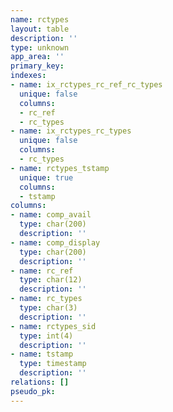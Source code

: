 ```yaml
---
name: rctypes
layout: table
description: ''
type: unknown
app_area: ''
primary_key: 
indexes:
- name: ix_rctypes_rc_ref_rc_types
  unique: false
  columns:
  - rc_ref
  - rc_types
- name: ix_rctypes_rc_types
  unique: false
  columns:
  - rc_types
- name: rctypes_tstamp
  unique: true
  columns:
  - tstamp
columns:
- name: comp_avail
  type: char(200)
  description: ''
- name: comp_display
  type: char(200)
  description: ''
- name: rc_ref
  type: char(12)
  description: ''
- name: rc_types
  type: char(3)
  description: ''
- name: rctypes_sid
  type: int(4)
  description: ''
- name: tstamp
  type: timestamp
  description: ''
relations: []
pseudo_pk: 
---
```


